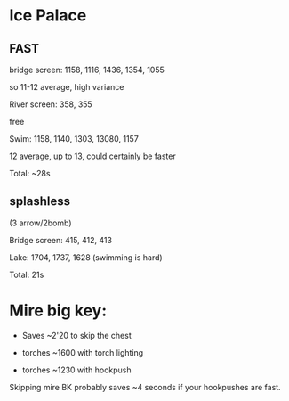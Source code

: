 # Ice Palace

## FAST

bridge screen: 1158, 1116, 1436, 1354, 1055

so 11-12 average, high variance

River screen:  358, 355

free

Swim: 1158, 1140, 1303, 13080, 1157

12 average, up to 13, could certainly be faster

Total:  ~28s

## splashless

(3 arrow/2bomb)

Bridge screen: 415, 412, 413

Lake: 1704, 1737, 1628 (swimming is hard)

Total: 21s

# Mire big key:

* Saves ~2'20 to skip the chest

* torches ~1600 with torch lighting
* torches ~1230 with hookpush

Skipping mire BK probably saves ~4 seconds if your hookpushes are fast.
